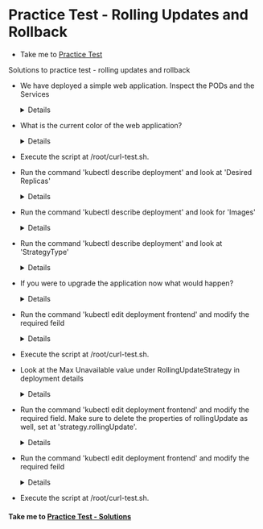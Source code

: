 # Practice Test - Rolling Updates and Rollback
  - Take me to [Practice Test](https://kodekloud.com/courses/539883/lectures/9816638)
  
Solutions to practice test - rolling updates and rollback
- We have deployed a simple web application. Inspect the PODs and the Services

  <details>
  ```
  $ kubectl get pods
  $ kubectl get services
  ```
  </details>
  
- What is the current color of the web application?
  
  <details>
  ```
  Access the web portal
  ```
  </details>
    
- Execute the script at /root/curl-test.sh.

- Run the command 'kubectl describe deployment' and look at 'Desired Replicas'

  <details>
  ```
  $ kubectl describe deployment
  ```
  </details>
  
- Run the command 'kubectl describe deployment' and look for 'Images'
  
  <details>
  ```
  $ kubectl describe deployment
  ```
  </details>
  
- Run the command 'kubectl describe deployment' and look at 'StrategyType'
  
  <details>
  ```
  $ kubectl describe deployment
  ```
  </details>
  
- If you were to upgrade the application now what would happen?
  
  <details>
  
  ```
  PODs are upgraded few at a time
  ```
  </details>
  
- Run the command 'kubectl edit deployment frontend' and modify the required feild
  
  <details>
  ```
  $ kubectl edit deployment frontend
  ```
  </details>
    
- Execute the script at /root/curl-test.sh.

- Look at the Max Unavailable value under RollingUpdateStrategy in deployment details

  <details>
  ```
  $ kubectl describe deployment
  ```
  </details>
  
- Run the command 'kubectl edit deployment frontend' and modify the required field. Make sure to delete the properties of rollingUpdate as well, set at 'strategy.rollingUpdate'.
  
  <details>
  
  ```
  $ kubectl edit deployment frontend
  ```
  
  </details>
  
- Run the command 'kubectl edit deployment frontend' and modify the required feild

  <details>
  
  ```
  $ kubectl edit deployment frontend
  ```
  </details>
  
- Execute the script at /root/curl-test.sh.

#### Take me to [Practice Test - Solutions](https://kodekloud.com/courses/539883/lectures/13290086)
